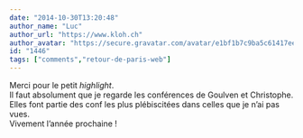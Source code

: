 ```yaml
---
date: "2014-10-30T13:20:48"
author_name: "Luc"
author_url: "https://www.kloh.ch"
author_avatar: "https://secure.gravatar.com/avatar/e1bf1b7c9ba5c61417ee9e7317a55279"
id: "1446"
tags: ["comments","retour-de-paris-web"]
---
```

Merci pour le petit _highlight_.  
Il faut absolument que je regarde les conférences de Goulven et Christophe. Elles font partie des conf les plus plébiscitées dans celles que je n’ai pas vues.  
Vivement l’année prochaine !
